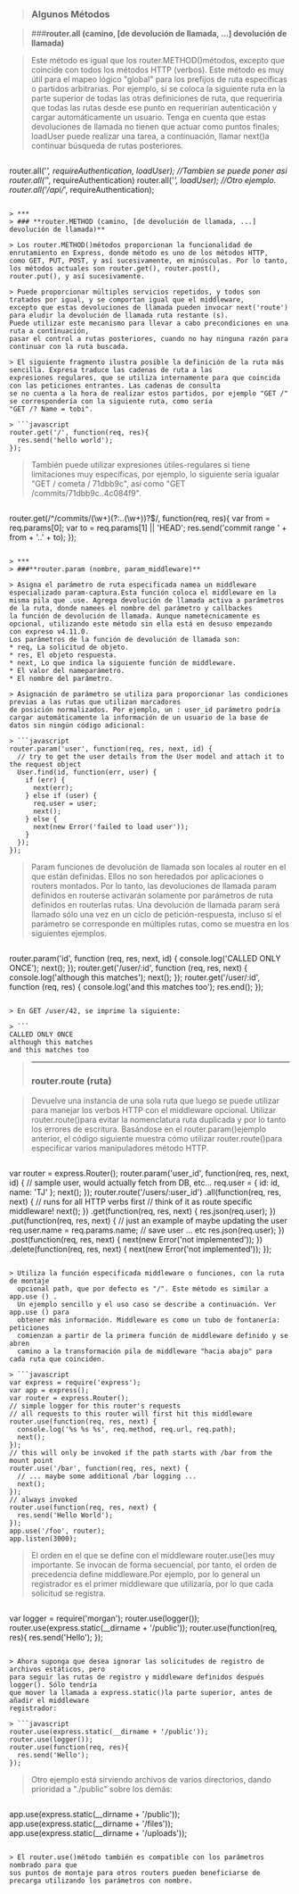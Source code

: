 > ### Algunos Métodos

>  ###**router.all (camino, [de devolución de llamada, ...] devolución de llamada)**

> Este método es igual que los router.METHOD()métodos, excepto que coincide con todos los métodos HTTP (verbos).
Este método es muy útil para el mapeo lógico "global" para los prefijos de ruta específicas o partidos arbitrarias. 
Por ejemplo, si se coloca la siguiente ruta en la parte superior de todas las otras definiciones de ruta, que requeriría 
que todas las rutas desde ese punto en requerirían autenticación y cargar automáticamente un usuario. Tenga en cuenta que 
estas devoluciones de llamada no tienen que actuar como puntos finales; loadUser puede realizar una tarea, a continuación, 
llamar next()a continuar búsqueda de rutas posteriores.

> ```javascript
router.all('*', requireAuthentication, loadUser);
//Tambien se puede poner asi
router.all('*', requireAuthentication)
router.all('*', loadUser);
//Otro ejemplo.
router.all('/api/*', requireAuthentication);
```

> ***
> ### **router.METHOD (camino, [de devolución de llamada, ...] devolución de llamada)**

> Los router.METHOD()métodos proporcionan la funcionalidad de enrutamiento en Express, donde método es uno de los métodos HTTP, 
como GET, PUT, POST, y así sucesivamente, en minúsculas. Por lo tanto, los métodos actuales son router.get(), router.post(), 
router.put(), y así sucesivamente.

> Puede proporcionar múltiples servicios repetidos, y todos son tratados por igual, y se comportan igual que el middleware,
excepto que estas devoluciones de llamada pueden invocar next('route') para eludir la devolución de llamada ruta restante (s).
Puede utilizar este mecanismo para llevar a cabo precondiciones en una ruta a continuación,
pasar el control a rutas posteriores, cuando no hay ninguna razón para continuar con la ruta buscada.

> El siguiente fragmento ilustra posible la definición de la ruta más sencilla. Expresa traduce las cadenas de ruta a las 
expresiones regulares, que se utiliza internamente para que coincida con las peticiones entrantes. Las cadenas de consulta
se no cuenta a la hora de realizar estos partidos, por ejemplo "GET /" se correspondería con la siguiente ruta, como sería 
"GET /? Name = tobi".

> ```javascript
router.get('/', function(req, res){
  res.send('hello world');
});
```
> También puede utilizar expresiones útiles-regulares si tiene limitaciones muy específicas, 
por ejemplo, lo siguiente sería igualar "GET / cometa / 71dbb9c", así como "GET /commits/71dbb9c..4c084f9".

> ```javascript
router.get(/^\/commits\/(\w+)(?:\.\.(\w+))?$/, function(req, res){
  var from = req.params[0];
  var to = req.params[1] || 'HEAD';
  res.send('commit range ' + from + '..' + to);
});
```

> ***
> ###**router.param (nombre, param_middleware)**

> Asigna el parámetro de ruta especificada namea un middleware especializado param-captura.Esta función coloca el middleware en la
misma pila que .use. Agrega devolución de llamada activa a parámetros de la ruta, donde namees el nombre del parámetro y callbackes 
la función de devolución de llamada. Aunque nametécnicamente es opcional, utilizando este método sin ella está en desuso empezando 
con expreso v4.11.0.
Los parámetros de la función de devolución de llamada son:
* req, La solicitud de objeto.
* res, El objeto respuesta.
* next, Lo que indica la siguiente función de middleware.
* El valor del nameparámetro.
* El nombre del parámetro.

> Asignación de parámetro se utiliza para proporcionar las condiciones previas a las rutas que utilizan marcadores 
de posición normalizados. Por ejemplo, un : user_id parámetro podría cargar automáticamente la información de un usuario de la base de 
datos sin ningún código adicional:

> ```javascript
router.param('user', function(req, res, next, id) {
  // try to get the user details from the User model and attach it to the request object
  User.find(id, function(err, user) {
    if (err) {
      next(err);
    } else if (user) {
      req.user = user;
      next();
    } else {
      next(new Error('failed to load user'));
    }
  });
});
```

> Param funciones de devolución de llamada son locales al router en el que están definidas. Ellos no son heredados por aplicaciones o
routers montados. Por lo tanto, las devoluciones de llamada param definidos en routerse activarán solamente por parámetros de ruta 
definidos en routerlas rutas. Una devolución de llamada param será llamado sólo una vez en un ciclo de petición-respuesta, incluso si 
el parámetro se corresponde en múltiples rutas, como se muestra en los siguientes ejemplos.

> ```javascript
router.param('id', function (req, res, next, id) {
  console.log('CALLED ONLY ONCE');
  next();
});
router.get('/user/:id', function (req, res, next) {
  console.log('although this matches');
  next();
});
router.get('/user/:id', function (req, res) {
  console.log('and this matches too');
  res.end();
});
```

> En GET /user/42, se imprime la siguiente:

> ```
CALLED ONLY ONCE
although this matches
and this matches too
 ```
 
> ***
> ### **router.route (ruta)**

> Devuelve una instancia de una sola ruta que luego se puede utilizar para manejar
los verbos HTTP con el middleware opcional. Utilizar router.route()para evitar la nomenclatura 
ruta duplicada y por lo tanto los errores de escritura. Basándose en el router.param()ejemplo 
anterior, el código siguiente muestra cómo utilizar  router.route()para especificar varios manipuladores método HTTP.

> ```javascript
var router = express.Router();
router.param('user_id', function(req, res, next, id) {
  // sample user, would actually fetch from DB, etc...
  req.user = {
    id: id,
    name: 'TJ'
  };
  next();
});
router.route('/users/:user_id')
.all(function(req, res, next) {
  // runs for all HTTP verbs first
  // think of it as route specific middleware!
  next();
})
.get(function(req, res, next) {
  res.json(req.user);
})
.put(function(req, res, next) {
  // just an example of maybe updating the user
  req.user.name = req.params.name;
  // save user ... etc
  res.json(req.user);
})
.post(function(req, res, next) {
  next(new Error('not implemented'));
})
.delete(function(req, res, next) {
  next(new Error('not implemented'));
});
```

> Utiliza la función especificada middleware o funciones, con la ruta de montaje 
  opcional path, que por defecto es "/". Este método es similar a app.use () . 
  Un ejemplo sencillo y el uso caso se describe a continuación. Ver app.use () para 
  obtener más información. Middleware es como un tubo de fontanería: peticiones 
  comienzan a partir de la primera función de middleware definido y se abren 
  camino a la transformación pila de middleware "hacia abajo" para cada ruta que coinciden.
  
> ```javascript
var express = require('express');
var app = express();
var router = express.Router();
// simple logger for this router's requests
// all requests to this router will first hit this middleware
router.use(function(req, res, next) {
  console.log('%s %s %s', req.method, req.url, req.path);
  next();
});
// this will only be invoked if the path starts with /bar from the mount point
router.use('/bar', function(req, res, next) {
  // ... maybe some additional /bar logging ...
  next();
});
// always invoked
router.use(function(req, res, next) {
  res.send('Hello World');
});
app.use('/foo', router);
app.listen(3000);
```

> El orden en el que se define con el middleware router.use()es muy importante. 
Se invocan de forma secuencial, por tanto, el orden de precedencia define middleware.Por 
ejemplo, por lo general un registrador es el primer middleware que utilizaría, por lo que
cada solicitud se registra.

> ```javascript
var logger = require('morgan');
router.use(logger());
router.use(express.static(__dirname + '/public'));
router.use(function(req, res){
  res.send('Hello');
});
```

> Ahora suponga que desea ignorar las solicitudes de registro de archivos estáticos, pero 
para seguir las rutas de registro y middleware definidos después logger(). Sólo tendría 
que mover la llamada a express.static()la parte superior, antes de añadir el middleware 
registrador:

> ```javascript
router.use(express.static(__dirname + '/public'));
router.use(logger());
router.use(function(req, res){
  res.send('Hello');
});
```
> Otro ejemplo está sirviendo archivos de varios directorios, dando prioridad a "./public" sobre los demás:

> ```javascript
app.use(express.static(__dirname + '/public'));
app.use(express.static(__dirname + '/files'));
app.use(express.static(__dirname + '/uploads'));
```

> El router.use()método también es compatible con los parámetros nombrado para que 
sus puntos de montaje para otros routers pueden beneficiarse de precarga utilizando los parámetros con nombre.